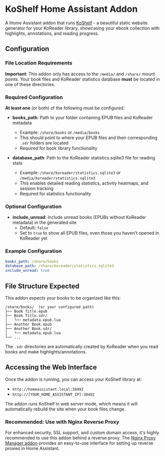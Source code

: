 # KoShelf Home Assistant Addon

A Home Assistant addon that runs [KoShelf](https://github.com/paviro/KOShelf) - a beautiful static website generator for your KoReader library, showcasing your ebook collection with highlights, annotations, and reading progress.

## Configuration

### File Location Requirements

**Important**: This addon only has access to the `/media/` and `/share/` mount points. Your book files and KoReader statistics database **must** be located in one of these directories.

### Required Configuration

**At least one** (or both) of the following must be configured:

- **books_path**: Path to your folder containing EPUB files and KoReader metadata
  - Example: `/share/books` or `/media/books`
  - This should point to where your EPUB files and their corresponding `.sdr` folders are located
  - Required for book library functionality

- **database_path**: Path to the KoReader statistics.sqlite3 file for reading stats
  - Example: `/share/koreader/statistics.sqlite3` or `/media/koreader/statistics.sqlite3`
  - This enables detailed reading statistics, activity heatmaps, and session tracking
  - Required for statistics functionality

### Optional Configuration

- **include_unread**: Include unread books (EPUBs without KoReader metadata) in the generated site
  - Default: `false`
  - Set to `true` to show all EPUB files, even those you haven't opened in KoReader yet

### Example Configuration

```yaml
books_path: /share/books
database_path: /share/koreader/statistics.sqlite3
include_unread: true
```

## File Structure Expected

This addon expects your books to be organized like this:

```
/share/books/  (or your configured path)
├── Book Title.epub
├── Book Title.sdr/
│   └── metadata.epub.lua
├── Another Book.epub
├── Another Book.sdr/
│   └── metadata.epub.lua
└── ...
```

The `.sdr` directories are automatically created by KoReader when you read books and make highlights/annotations.

## Accessing the Web Interface

Once the addon is running, you can access your KoShelf library at:
- `http://homeassistant.local:38492`
- `http://[YOUR_HOME_ASSISTANT_IP]:38492`

The addon runs KoShelf in web server mode, which means it will automatically rebuild the site when your book files change.

### Recommended: Use with Nginx Reverse Proxy

For enhanced security, SSL support, and custom domain access, it's highly recommended to use this addon behind a reverse proxy. The [Nginx Proxy Manager addon](https://github.com/hassio-addons/addon-nginx-proxy-manager) provides an easy-to-use interface for setting up reverse proxies in Home Assistant.